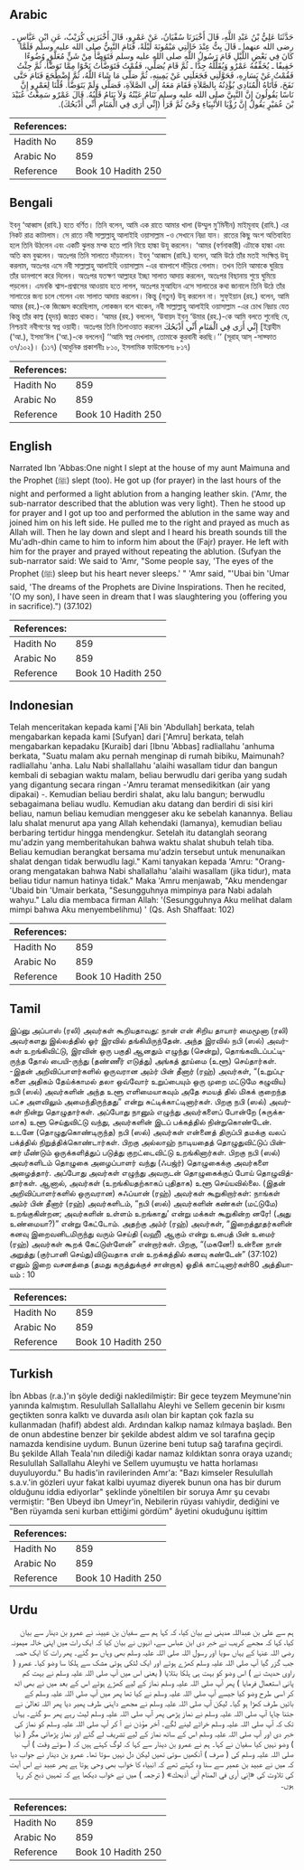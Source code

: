 ## Arabic


<div dir="rtl" lang="ar" style={{fontSize:'larger',backgroundColor:'#f8f9fa',padding:20}}>
حَدَّثَنَا عَلِيُّ بْنُ عَبْدِ اللَّهِ، قَالَ أَخْبَرَنَا سُفْيَانُ، عَنْ عَمْرٍو، قَالَ أَخْبَرَنِي كُرَيْبٌ، عَنِ ابْنِ عَبَّاسٍ ـ رضى الله عنهما ـ قَالَ بِتُّ عِنْدَ خَالَتِي مَيْمُونَةَ لَيْلَةً، فَنَامَ النَّبِيُّ صلى الله عليه وسلم فَلَمَّا كَانَ فِي بَعْضِ اللَّيْلِ قَامَ رَسُولُ اللَّهِ صلى الله عليه وسلم فَتَوَضَّأَ مِنْ شَنٍّ مُعَلَّقٍ وُضُوءًا خَفِيفًا ـ يُخَفِّفُهُ عَمْرٌو وَيُقَلِّلُهُ جِدًّا ـ ثُمَّ قَامَ يُصَلِّي، فَقُمْتُ فَتَوَضَّأْتُ نَحْوًا مِمَّا تَوَضَّأَ، ثُمَّ جِئْتُ فَقُمْتُ عَنْ يَسَارِهِ، فَحَوَّلَنِي فَجَعَلَنِي عَنْ يَمِينِهِ، ثُمَّ صَلَّى مَا شَاءَ اللَّهُ، ثُمَّ اضْطَجَعَ فَنَامَ حَتَّى نَفَخَ، فَأَتَاهُ الْمُنَادِي يُؤْذِنُهُ بِالصَّلاَةِ فَقَامَ مَعَهُ إِلَى الصَّلاَةِ، فَصَلَّى وَلَمْ يَتَوَضَّأْ‏.‏ قُلْنَا لِعَمْرٍو إِنَّ نَاسًا يَقُولُونَ إِنَّ النَّبِيَّ صلى الله عليه وسلم تَنَامُ عَيْنُهُ وَلاَ يَنَامُ قَلْبُهُ‏.‏ قَالَ عَمْرٌو سَمِعْتُ عُبَيْدَ بْنَ عُمَيْرٍ يَقُولُ إِنَّ رُؤْيَا الأَنْبِيَاءِ وَحْىٌ ثُمَّ قَرَأَ ‏(‏إِنِّي أَرَى فِي الْمَنَامِ أَنِّي أَذْبَحُكَ‏)‏‏.‏
</div>
<div style={{backgroundColor:'#f8f9fa',padding:20, marginBottom: 10}}><table> <thead> <tr> <th>References:</th> <th></th> </tr> </thead> <tbody><tr><td>Hadith No</td><td>859</td></tr><tr><td>Arabic No</td><td>859</td></tr><tr><td>Reference</td><td>Book 10 Hadith 250</td></tr></tbody></table></div>

## Bengali


<div dir="ltr" lang="bn" style={{fontSize:'larger',backgroundColor:'#f8f9fa',padding:20}}>
ইবনু ‘আব্বাস (রাযি.) হতে বর্ণিত। তিনি বলেন, আমি এক রাতে আমার খালা (উম্মুল মু’মিনীন) মাইমূনাহ (রাযি.) এর নিকট রাত্র কাটালাম। সে রাতে নবী সাল্লাল্লাহু আলাইহি ওয়াসাল্লাম -ও সেখানে নিদ্রা যান। রাতের কিছু অংশ অতিবাহিত হলে তিনি উঠলেন এবং একটি ঝুলন্ত মশ্ক হতে পানি নিয়ে হাল্কা উযূ করলেন। ‘আমর (বর্ণনাকারী) এটাকে হাল্কা এবং অতি কম বুঝলেন। অতঃপর তিনি সালাতে দাঁড়ালেন। ইবনু ‘আব্বাস (রাযি.) বলেন, আমি উঠে তাঁর মতই সংক্ষিপ্ত উযূ করলাম, অতঃপর এসে নবী সাল্লাল্লাহু আলাইহি ওয়াসাল্লাম -এর বামপাশে দাঁড়িয়ে গেলাম। তখন তিনি আমাকে ঘুরিয়ে তাঁর ডানপাশে করে দিলেন। অতঃপর যতক্ষণ আল্লাহর ইচ্ছা সালাত আদায় করলেন, অতঃপর বিছানায় শুয়ে ঘুমিয়ে পড়লেন। এমনকি শ্বাস-প্রশ্বাসের আওয়ায হতে লাগল, অতঃপর মুআয্যিন এসে সালাতের কথা জানালে তিনি উঠে তাঁর সালাতের জন্য চলে গেলেন এবং সালাত আদায় করলেন। কিন্তু (নতুন) উযূ করলেন না। সুফ্ইয়ান (রহ.) বলেন, আমি আমর (রহ.)-কে জিজ্ঞেস করেছিলাম, লোকজন বলে থাকেন, নবী সাল্লাল্লাহু আলাইহি ওয়াসাল্লাম -এর চোখ নিদ্রায় যেত কিন্তু তাঁর কাল্ব (হৃদয়) জাগ্রত থাকত। ‘আমর (রহ.) বললেন, ‘উবায়দ ইবনু ‘উমার (রহ.)-কে আমি বলতে শুনেছি যে, নিশ্চয়ই নবীগণের স্বপ্ন ওয়াহী। অতঃপর তিনি তিলাওয়াত করলেন إِنِّي أَرَى فِي الْمَنَامِ أَنِّي أَذْبَحُكَ [ইব্রাহীম (‘আ.), ইসমা‘ঈল (‘আ.)-কে বললেন] ‘‘আমি স্বপ্ন দেখলাম, তোমাকে কুরবানী করছি।’’ (সূরাহ্ আস্ -সাফ্ফাত ৩৭/১০২)। (১১৭) (আধুনিক প্রকাশনীঃ ৮১০, ইসলামিক ফাউন্ডেশনঃ ৮১৭)
</div>
<div style={{backgroundColor:'#f8f9fa',padding:20, marginBottom: 10}}><table> <thead> <tr> <th>References:</th> <th></th> </tr> </thead> <tbody><tr><td>Hadith No</td><td>859</td></tr><tr><td>Arabic No</td><td>859</td></tr><tr><td>Reference</td><td>Book 10 Hadith 250</td></tr></tbody></table></div>

## English


<div dir="ltr" lang="en" style={{fontSize:'larger',backgroundColor:'#f8f9fa',padding:20}}>
Narrated Ibn 'Abbas:One night I slept at the house of my aunt Maimuna and the Prophet (ﷺ) slept (too). He got up (for prayer) in the last hours of the night and performed a light ablution from a hanging leather skin. ('Amr, the sub-narrator described that the ablution was very light). Then he stood up for prayer and I got up too and performed the ablution in the same way and joined him on his left side. He pulled me to the right and prayed as much as Allah will. Then he lay down and slept and I heard his breath sounds till the Mu'adh-dhin came to him to inform him about the (Fajr) prayer. He left with him for the prayer and prayed without repeating the ablution. (Sufyan the sub-narrator said: We said to 'Amr, "Some people say, 'The eyes of the Prophet (ﷺ) sleep but his heart never sleeps.' " 'Amr said, "'Ubai bin 'Umar said, 'The dreams of the Prophets are Divine Inspirations. Then he recited, '(O my son), I have seen in dream that I was slaughtering you (offering you in sacrifice).") (37.102)
</div>
<div style={{backgroundColor:'#f8f9fa',padding:20, marginBottom: 10}}><table> <thead> <tr> <th>References:</th> <th></th> </tr> </thead> <tbody><tr><td>Hadith No</td><td>859</td></tr><tr><td>Arabic No</td><td>859</td></tr><tr><td>Reference</td><td>Book 10 Hadith 250</td></tr></tbody></table></div>

## Indonesian


<div dir="ltr" lang="id" style={{fontSize:'larger',backgroundColor:'#f8f9fa',padding:20}}>
Telah menceritakan kepada kami ['Ali bin 'Abdullah] berkata, telah mengabarkan kepada kami [Sufyan] dari ['Amru] berkata, telah mengabarkan kepadaku [Kuraib] dari [Ibnu 'Abbas] radliallahu 'anhuma berkata, "Suatu malam aku pernah menginap di rumah bibiku, Maimunah? radliallahu 'anha. Lalu Nabi shallallahu 'alaihi wasallam tidur dan bangun kembali di sebagian waktu malam, beliau berwudlu dari geriba yang sudah yang digantung secara ringan -'Amru teramat mensedikitkan (air yang dipakai) -. Kemudian beliau berdiri shalat, aku lalu bangun; berwudlu sebagaimana beliau wudlu. Kemudian aku datang dan berdiri di sisi kiri beliau, namun beliau kemudian menggeser aku ke sebelah kanannya. Beliau lalu shalat menurut apa yang Allah kehendaki (lamanya), kemudian beliau berbaring tertidur hingga mendengkur. Setelah itu datanglah seorang mu'adzin yang memberitahukan bahwa waktu shalat shubuh telah tiba. Beliau kemudian berangkat bersama mu'adzin tersebut untuk menunaikan shalat dengan tidak berwudlu lagi." Kami tanyakan kepada 'Amru: "Orang-orang mengatakan bahwa Nabi shallallahu 'alaihi wasallam (jika tidur), mata beliau tidur namun hatinya tidak." Maka 'Amru menjawab, "Aku mendengar 'Ubaid bin 'Umair berkata, "Sesungguhnya mimpinya para Nabi adalah wahyu." Lalu dia membaca firman Allah: '(Sesungguhnya Aku melihat dalam mimpi bahwa Aku menyembelihmu) ' (Qs. Ash Shaffaat: 102)
</div>
<div style={{backgroundColor:'#f8f9fa',padding:20, marginBottom: 10}}><table> <thead> <tr> <th>References:</th> <th></th> </tr> </thead> <tbody><tr><td>Hadith No</td><td>859</td></tr><tr><td>Arabic No</td><td>859</td></tr><tr><td>Reference</td><td>Book 10 Hadith 250</td></tr></tbody></table></div>

## Tamil


<div dir="ltr" lang="ta" style={{fontSize:'larger',backgroundColor:'#f8f9fa',padding:20}}>
இப்னு அப்பாஸ் (ரலி) அவர்கள் கூறியதாவது: நான் என் சிறிய தாயார் மைமூனா (ரலி) அவர்களது இல்லத்தில் ஓர் இரவில் தங்கியிருந்தேன். அந்த இரவில் நபி (ஸல்) அவர்கள் உறங்கிவிட்டு, இரவின் ஒரு பகுதி ஆனதும் எழுந்து (சென்று), தொங்கவிடப்பட்டிருந்த தோல் பையி-ருந்து (தண்ணீர் எடுத்து) அங்கத் தூய்மை (உளூ) செய்தார்கள். -இதன் அறிவிப்பாளர்களில் ஒருவரான அம்ர் பின் தீனார் (ரஹ்) அவர்கள், “(உறுப்புகளை அதிகம் தேய்க்காமல் தலா ஒவ்வோர் உறுப்பையும் ஒரு முறை மட்டுமே கழுவிய) நபி (ஸல்) அவர்களின் அந்த உளூ எளிமையாகவும் அதே சமயத் தில் மிகக் குறைந்த பட்ச அளவிலும் அமைந்திருந்தது” என்று சுட்டிக்காட்டினார்கள். பிறகு நபி (ஸல்) அவர்கள் நின்று தொழுதார்கள். அப்போது நானும் எழுந்து அவர்களைப் போன்றே (சுருக்கமாக) உளூ செய்துவிட்டு வந்து, அவர்களின் இடப் பக்கத்தில் நின்றுகொண்டேன். உடனே (தொழுதுகொண்டிருந்த) நபி (ஸல்) அவர்கள் என்னைத் திருப்பி தமக்கு வலப் பக்த்தில் நிறுத்திக்கொண்டார்கள். பிறகு அல்லாஹ் நாடியதைத் தொழுதுவிட்டுப் பின்னர் மீண்டும் ஒருக்களித்துப் படுத்து குறட்டைவிட்டு உறங்கினார்கள். பிறகு நபி (ஸல்) அவர்களிடம் தொழுகை அழைப்பாளர் வந்து (ஃபஜ்ர்) தொழுகைக்கு அவர்களை அழைத்தார். அப்போது அவர்கள் எழுந்து அவருடன் தொழுகைக்குப் போய் தொழுவித்தார்கள். ஆனால், அவர்கள் (உறங்கியதற்காகப் புதிதாக) உளூ செய்யவில்லை. (இதன் அறிவிப்பாளர்களில் ஒருவரான) சுஃப்யான் (ரஹ்) அவர்கள் கூறுகிறார்கள்: நாங்கள் அம்ர் பின் தீனார் (ரஹ்) அவர்களிடம், “நபி (ஸல்) அவர்களின் கண்கள் (மட்டுமே) உறங்குகின்றன; அவர்களின் உள்ளம் உறங்காது’ என்று மக்கள் கூறுகின்ற னரே! (அது உண்மையா?)” என்று கேட்டோம். அதற்கு அம்ர் (ரஹ்) அவர்கள், “இறைத்தூதர்களின் கனவு இறைவனிடமிருந்து வரும் செய்தி (வஹீ) ஆகும் என்று உபைத் பின் உமைர் (ரஹ்) அவர்கள் கூறக் கேட்டுள்ளேன்” என்றார்கள். பிறகு, “(மகனே!) உன்னை நான் அறுத்து (குர்பானி செய்து)விடுவதாக என் உறக்கத்தில் கனவு கண்டேன்” (37:102) எனும் இறை வசனத்தை (தமது கருத்துக்குச் சான்றாக) ஓதிக் காட்டினார்கள்80 அத்தியாயம் : 10
</div>
<div style={{backgroundColor:'#f8f9fa',padding:20, marginBottom: 10}}><table> <thead> <tr> <th>References:</th> <th></th> </tr> </thead> <tbody><tr><td>Hadith No</td><td>859</td></tr><tr><td>Arabic No</td><td>859</td></tr><tr><td>Reference</td><td>Book 10 Hadith 250</td></tr></tbody></table></div>

## Turkish


<div dir="ltr" lang="tr" style={{fontSize:'larger',backgroundColor:'#f8f9fa',padding:20}}>
İbn Abbas (r.a.)'ın şöyle dediği nakledilmiştir: Bir gece teyzem Meymune'nin yanında kalmıştım. Resulullah Sallallahu Aleyhi ve Sellem gecenin bir kısmı geçtikten sonra kalktı ve duvarda asılı olan bir kaptan çok fazla su kullanmadan (hafif) abdest aldı. Ardından kalkıp namaz kılmaya başladı. Ben de onun abdestine benzer bir şekilde abdest aldım ve sol tarafına geçip namazda kendisine uydum. Bunun üzerine beni tutup sağ tarafına geçirdi. Bu şekilde Allah Teala'nın dilediği kadar namaz kıldıktan sonra oraya uzandı; Resulullah Sallallahu Aleyhi ve Sellem uyumuştu ve hatta horlaması duyuluyordu." Bu hadis'in ravilerinden Amr'a: "Bazı kimseler Resulullah s.a.v.'in gözleri uyur fakat kalbi uyumaz diyerek bunun ona has bir durum olduğunu iddia ediyorlar" şeklinde yöneltilen bir soruya Amr şu cevabı vermiştir: "Ben Ubeyd ibn Umeyr'in, Nebilerin rüyası vahiydir, dediğini ve "Ben rüyamda seni kurban ettiğimi gördüm" âyetini okuduğunu işittim
</div>
<div style={{backgroundColor:'#f8f9fa',padding:20, marginBottom: 10}}><table> <thead> <tr> <th>References:</th> <th></th> </tr> </thead> <tbody><tr><td>Hadith No</td><td>859</td></tr><tr><td>Arabic No</td><td>859</td></tr><tr><td>Reference</td><td>Book 10 Hadith 250</td></tr></tbody></table></div>

## Urdu


<div dir="rtl" lang="ur" style={{fontSize:'larger',backgroundColor:'#f8f9fa',padding:20}}>
ہم سے علی بن عبداللہ مدینی نے بیان کیا، کہ کہا ہم سے سفیان بن عیینہ نے عمرو بن دینار سے بیان کیا، کہا کہ مجھے کریب نے خبر دی ابن عباس سے، انہوں نے بیان کیا کہ ایک رات میں اپنی خالہ میمونہ رضی اللہ عنہا کے یہاں سویا اور رسول اللہ صلی اللہ علیہ وسلم بھی وہاں سو گئے۔ پھر رات کا ایک حصہ جب گزر گیا آپ صلی اللہ علیہ وسلم کھڑے ہوئے اور ایک لٹکی ہوئی مشک سے ہلکا سا وضو کیا۔ عمرو ( راوی حدیث نے ) اس وضو کو بہت ہی ہلکا بتلایا ( یعنی اس میں آپ صلی اللہ علیہ وسلم نے بہت کم پانی استعمال فرمایا ) پھر آپ صلی اللہ علیہ وسلم نماز کے لیے کھڑے ہوئے اس کے بعد میں نے بھی اٹھ کر اسی طرح وضو کیا جیسے آپ صلی اللہ علیہ وسلم نے کیا تھا پھر میں آپ صلی اللہ علیہ وسلم کے بائیں طرف کھڑا ہو گیا۔ لیکن آپ صلی اللہ علیہ وسلم نے مجھے داہنی طرف پھیر دیا پھر اللہ تعالیٰ نے جتنا چاہا آپ صلی اللہ علیہ وسلم نے نماز پڑھی پھر آپ صلی اللہ علیہ وسلم لیٹ رہے پھر سو گئے۔ یہاں تک کہ آپ صلی اللہ علیہ وسلم خراٹے لینے لگے۔ آخر مؤذن نے آ کر آپ صلی اللہ علیہ وسلم کو نماز کی خبر دی اور آپ صلی اللہ علیہ وسلم اس کے ساتھ نماز کے لیے تشریف لے گئے اور نماز پڑھائی مگر ( نیا ) وضو نہیں کیا سفیان نے کہا۔ ہم نے عمرو بن دینار سے کہا کہ لوگ کہتے ہیں کہ ( سوتے وقت ) آپ صلی اللہ علیہ وسلم کی ( صرف ) آنکھیں سوتی تھیں لیکن دل نہیں سوتا تھا۔ عمرو بن دینار نے جواب دیا کہ میں نے عبید بن عمیر سے سنا وہ کہتے تھے کہ انبیاء کا خواب بھی وحی ہوتا ہے پھر عبید نے اس آیت کی تلاوت کی «إني أرى في المنام أني أذبحك‏» ( ترجمہ ) میں نے خواب دیکھا ہے کہ تمہیں ذبح کر رہا ہوں۔
</div>
<div style={{backgroundColor:'#f8f9fa',padding:20, marginBottom: 10}}><table> <thead> <tr> <th>References:</th> <th></th> </tr> </thead> <tbody><tr><td>Hadith No</td><td>859</td></tr><tr><td>Arabic No</td><td>859</td></tr><tr><td>Reference</td><td>Book 10 Hadith 250</td></tr></tbody></table></div>